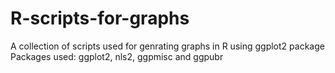 # R-scripts-for-graphs
A collection of scripts used for genrating graphs in R using ggplot2 package
Packages used: ggplot2, nls2, ggpmisc and ggpubr
